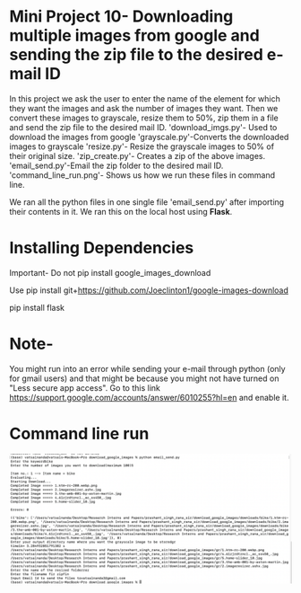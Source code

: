 # Mini Project 10- Downloading multiple images from google and sending the zip file to the desired e-mail ID

In this project we ask the user to enter the name of the element for which they want the images and ask the number of images they want. Then we convert these images to grayscale, resize them to 50%, zip them in a file and send the zip file to the desired mail ID.
'download_imgs.py'- Used to download the images from google
'grayscale.py'-Converts the downloaded images to grayscale
'resize.py'- Resize the grayscale images to 50% of their original size.
'zip_create.py'- Creates a zip of the above images.
'email_send.py'-Email the zip folder to the desired mail ID.
'command_line_run.png'- Shows us how we run these files in command line.

We ran all the python files in one single file 'email_send.py' after importing their contents in it. We ran this on the local host using **Flask**.

# Installing Dependencies

Important-
Do not pip install google_images_download

Use
pip install git+https://github.com/Joeclinton1/google-images-download

pip install flask

# Note-
You might run into an error while sending your e-mail through python (only for gmail users) and that might be because you might not have turned on "Less secure app access". Go to this link https://support.google.com/accounts/answer/6010255?hl=en and enable it.

# Command line run 

<img width="677" src="https://github.com/VatsalNanda/Mini-Projects-in-Python-ML-/blob/main/Mini_Proj_10-Download_google_images/command_line_run.png">
